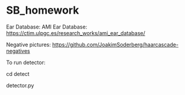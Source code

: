 # SB_homework

Ear Database: AMI Ear Database: https://ctim.ulpgc.es/research_works/ami_ear_database/

Negative pictures: https://github.com/JoakimSoderberg/haarcascade-negatives

To run detector:

 cd detect
 
 detector.py
